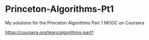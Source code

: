 # Princeton-Algorithms-Pt1

My solutions for the Princeton Algorithms Part 1 MOOC on Coursera

https://coursera.org/learn/algorithms-part1
